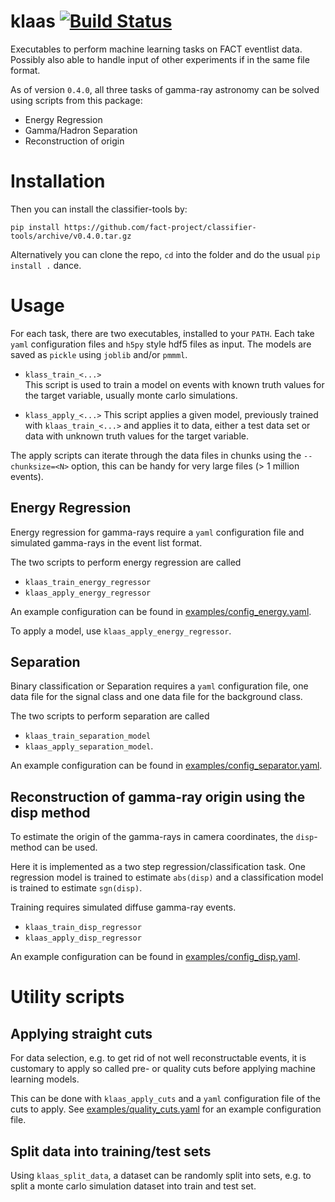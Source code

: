 # klaas [![Build Status](https://travis-ci.org/fact-project/classifier-tools.svg?branch=master)](https://travis-ci.org/fact-project/classifier-tools)

Executables to perform machine learning tasks on FACT eventlist data.
Possibly also able to handle input of other experiments if in the same file format.

As of version `0.4.0`, all three tasks of gamma-ray astronomy can be solved using scripts from this package:

* Energy Regression
* Gamma/Hadron Separation
* Reconstruction of origin


# Installation

Then you can install the classifier-tools by:
```
pip install https://github.com/fact-project/classifier-tools/archive/v0.4.0.tar.gz
```

Alternatively you can clone the repo, `cd` into the folder and do the usual `pip install .` dance.


# Usage 

For each task, there are two executables, installed to your `PATH`.
Each take `yaml` configuration files and `h5py` style hdf5 files as input.
The models are saved as `pickle` using `joblib` and/or `pmmml`.
 
* `klass_train_<...>`   
  This script is used to train a model on events with known truth
  values for the target variable, usually monte carlo simulations.

* `klass_apply_<...>` 
  This script applies a given model, previously trained with `klaas_train_<...>` and applies it to data, either a test data set or data with unknown truth values for the target variable.

The apply scripts can iterate through the data files in chunks using
the `--chunksize=<N>` option, this can be handy for very large files (> 1 million events). 

## Energy Regression

Energy regression for gamma-rays require a `yaml` configuration file
and simulated gamma-rays in the event list format.

The two scripts to perform energy regression are called

* `klaas_train_energy_regressor`
* `klaas_apply_energy_regressor`

An example configuration can be found in [examples/config_energy.yaml](examples/config_energy.yaml).

To apply a model, use `klaas_apply_energy_regressor`.

## Separation

Binary classification or Separation requires a `yaml` configuration file,
one data file for the signal class and one data file for the background class.

The two scripts to perform separation are called

* `klaas_train_separation_model`
* `klaas_apply_separation_model`.

An example configuration can be found in [examples/config_separator.yaml](examples/config_separator.yaml).


## Reconstruction of gamma-ray origin using the disp method

To estimate the origin of the gamma-rays in camera coordinates, the 
`disp`-method can be used.

Here it is implemented as a two step regression/classification task.
One regression model is trained to estimate `abs(disp)` and a
classification model is trained to estimate `sgn(disp)`.

Training requires simulated diffuse gamma-ray events.

* `klaas_train_disp_regressor`
* `klaas_apply_disp_regressor`

An example configuration can be found in [examples/config_disp.yaml](examples/config_disp.yaml).


# Utility scripts

## Applying straight cuts

For data selection, e.g. to get rid of not well reconstructable events,
it is customary to apply so called pre- or quality cuts before applying machine learning models.

This can be done with `klaas_apply_cuts` and a `yaml` configuration file of the cuts to apply. See [examples/quality_cuts.yaml](examples/quality_cuts.yaml) for an example configuration file.


## Split data into training/test sets

Using `klaas_split_data`, a dataset can be randomly split into sets,
e.g. to split a monte carlo simulation dataset into train and test set.
